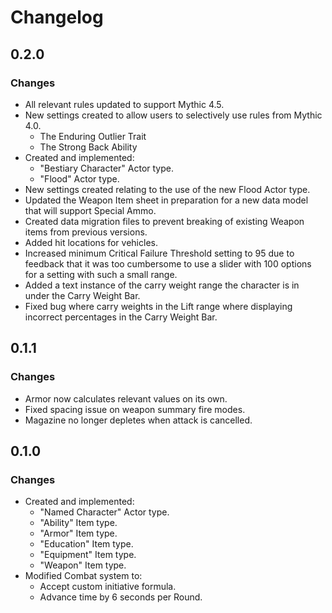 # Changelog

## 0.2.0

### Changes

* All relevant rules updated to support Mythic 4.5.
* New settings created to allow users to selectively use rules from Mythic 4.0.
    * The Enduring Outlier Trait
    * The Strong Back Ability
* Created and implemented:
    * "Bestiary Character" Actor type.
    * "Flood" Actor type.
* New settings created relating to the use of the new Flood Actor type.
* Updated the Weapon Item sheet in preparation for a new data model that will support Special Ammo.
* Created data migration files to prevent breaking of existing Weapon items from previous versions.
* Added hit locations for vehicles.
* Increased minimum Critical Failure Threshold setting to 95 due to feedback that it was too cumbersome to use a slider with 100 options for a setting with such a small range.
* Added a text instance of the carry weight range the character is in under the Carry Weight Bar.
* Fixed bug where carry weights in the Lift range where displaying incorrect percentages in the Carry Weight Bar.

## 0.1.1

### Changes

* Armor now calculates relevant values on its own.
* Fixed spacing issue on weapon summary fire modes.
* Magazine no longer depletes when attack is cancelled.

## 0.1.0

### Changes

* Created and implemented:
    * "Named Character" Actor type.
    * "Ability" Item type.
    * "Armor" Item type.
    * "Education" Item type.
    * "Equipment" Item type.
    * "Weapon" Item type.
* Modified Combat system to:
    * Accept custom initiative formula.
    * Advance time by 6 seconds per Round.
